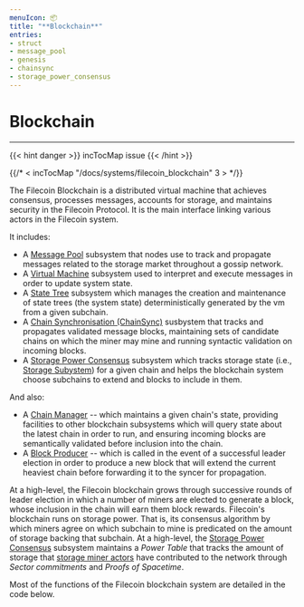 ```yaml
---
menuIcon: 📦
title: "**Blockchain**"
entries:
- struct
- message_pool
- genesis
- chainsync
- storage_power_consensus
---
```


# Blockchain
---

{{< hint danger >}}
incTocMap issue
{{< /hint >}}

{{/* < incTocMap "/docs/systems/filecoin_blockchain" 3 > */}}


The Filecoin Blockchain is a distributed virtual machine that achieves consensus, processes messages, accounts for storage, and maintains security in the Filecoin Protocol. It is the main interface linking various actors in the Filecoin system.

It includes:

- A [Message Pool](\missing-link) subsystem that nodes use to track and propagate messages related to the storage market throughout a gossip network.
- A [Virtual Machine](\missing-link) subsystem used to interpret and execute messages in order to update system state.
- A [State Tree](\missing-link) subsystem which manages the creation and maintenance of state trees (the system state) deterministically generated by the vm from a given subchain.
- A [Chain Synchronisation (ChainSync)](\missing-link) susbystem that tracks and propagates validated message blocks, maintaining sets of candidate chains on which the miner may mine and running syntactic validation on incoming blocks.
- A [Storage Power Consensus](\missing-link) subsystem which tracks storage state (i.e., [Storage Subystem](\missing-link)) for a given chain and helps the blockchain system choose subchains to extend and blocks to include in them.

And also:

- A [Chain Manager](\missing-link) -- which maintains a given chain's state, providing facilities to other blockchain subsystems which will query state about the latest chain in order to run, and ensuring incoming blocks are semantically validated before inclusion into the chain.
- A [Block Producer](\missing-link) -- which is called in the event of a successful leader election in order to produce a new block that will extend the current heaviest chain before forwarding it to the syncer for propagation.

At a high-level, the Filecoin blockchain grows through successive rounds of leader election in which a number of miners are elected to generate a block, whose inclusion in the chain will earn them block rewards. 
Filecoin's blockchain runs on storage power. That is, its consensus algorithm by which miners agree on which subchain to mine is predicated on the amount of storage backing that subchain. At a high-level, the [Storage Power Consensus](\missing-link) subsystem maintains a _Power Table_ that tracks the amount of storage that [storage miner actors](\missing-link) have contributed to the network through _Sector commitments_ and _Proofs of Spacetime_.

Most of the functions of the Filecoin blockchain system are detailed in the code below.